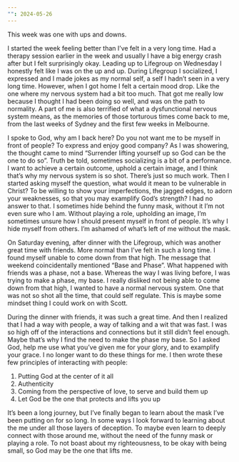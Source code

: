```yaml
---
"": 2024-05-26
---
```

This week was one with ups and downs.

I started the week feeling better than I’ve felt in a very long time. Had a therapy session earlier in the week and usually I have a big energy crash after but I felt surprisingly okay. Leading up to Lifegroup on Wednesday I honestly felt like I was on the up and up. During Lifegroup I socialized, I expressed and I made jokes as my normal self, a self I hadn’t seen in a very long time. However, when I got home I felt a certain mood drop. Like the one where my nervous system had a bit too much. That got me really low because I thought I had been doing so well, and was on the path to normality. A part of me is also terrified of what a dysfunctional nervous system means, as the memories of those torturous times come back to me, from the last weeks of Sydney and the first few weeks in Melbourne.

I spoke to God, why am I back here? Do you not want me to be myself in front of people? To express and enjoy good company? As I was showering, the thought came to mind “Surrender lifting yourself up so God can be the one to do so”. Truth be told, sometimes socializing is a bit of a performance. I want to achieve a certain outcome, uphold a certain image, and I think that’s why my nervous system is so shot. There’s just so much work. Then I started asking myself the question, what would it mean to be vulnerable in Christ? To be willing to show your imperfections, the jagged edges, to adorn your weaknesses, so that you may examplify God’s strength? I had no answer to that. I sometimes hide behind the funny mask, without it I’m not even sure who I am. Without playing a role, upholding an image, I’m sometimes unsure how I should present myself in front of people. It’s why I hide myself from others. I’m ashamed of what’s left of me without the mask.

On Saturday evening, after dinner with the Lifegroup, which was another great time with friends. More normal than I’ve felt in such a long time. I found myself unable to come down from that high. The message that weekend coincidentally mentioned “Base and Phase”. What happened with friends was a phase, not a base. Whereas the way I was living before, I was trying to make a phase, my base. I really disliked not being able to come down from that high, I wanted to have a normal nervous system. One that was not so shot all the time, that could self regulate. This is maybe some mindset thing I could work on with Scott.

During the dinner with friends, it was such a great time. And then I realized that I had a way with people, a way of talking and a wit that was fast. I was so high off of the interactions and connections but it still didn’t feel enough. Maybe that’s why I find the need to make the phase my base. So I asked God, help me use what you’ve given me for your glory, and to examplify your grace. I no longer want to do these things for me. I then wrote these few principles of interacting with people:

  

1. Putting God at the center of it all
2. Authenticity
3. Coming from the perspective of love, to serve and build them up
4. Let God be the one that protects and lifts you up

  

It’s been a long journey, but I’ve finally began to learn about the mask I’ve been putting on for so long. In some ways I look forward to learning about the me under all those layers of deception. To maybe even learn to deeply connect with those around me, without the need of the funny mask or playing a role. To not boast about my righteousness, to be okay with being small, so God may be the one that lifts me.